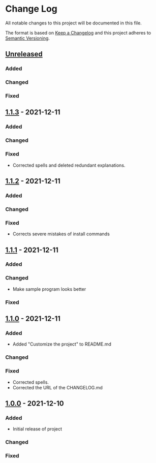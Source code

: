 # Change Log
All notable changes to this project will be documented in this file.

The format is based on [Keep a Changelog](http://keepachangelog.com/)
and this project adheres to [Semantic Versioning](http://semver.org/).

## [Unreleased]
### Added
### Changed
### Fixed

## [1.1.3] - 2021-12-11
### Added
### Changed
### Fixed
- Corrected spells and deleted redundant explanations.

## [1.1.2] - 2021-12-11
### Added
### Changed
### Fixed
- Corrects severe mistakes of install commands

## [1.1.1] - 2021-12-11
### Added
### Changed
- Make sample program looks better
### Fixed

## [1.1.0] - 2021-12-11
### Added
- Added "Customize the project" to README.md
### Changed
### Fixed
- Corrected spells. 
- Corrected the URL of the CHANGELOG.md

## [1.0.0] - 2021-12-10
### Added
- Initial release of project
### Changed
### Fixed


[Unreleased]: https://github.com/suikan4github/template_application/compare/v1.1.3...develop
[1.1.3]: https://github.com/suikan4github/template_application/compare/v1.1.2...v1.1.3
[1.1.2]: https://github.com/suikan4github/template_application/compare/v1.1.1...v1.1.2
[1.1.1]: https://github.com/suikan4github/template_application/compare/v1.1.0...v1.1.1
[1.1.0]: https://github.com/suikan4github/template_application/compare/v1.0.0...v1.1.0
[1.0.0]: https://github.com/suikan4github/template_application/compare/v0.0.0...v1.0.0
